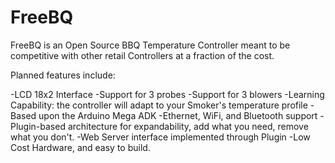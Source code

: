 FreeBQ
======

FreeBQ is an Open Source BBQ Temperature Controller meant to be competitive with other retail Controllers at a fraction of the cost.

Planned features include:

-LCD 18x2 Interface
-Support for 3 probes
-Support for 3 blowers
-Learning Capability: the controller will adapt to your Smoker's temperature profile
-Based upon the Arduino Mega ADK
-Ethernet, WiFi, and Bluetooth support
-Plugin-based architecture for expandability, add what you need, remove what you don't.
-Web Server interface implemented through Plugin
-Low Cost Hardware, and easy to build.

